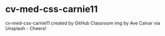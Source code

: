 # cv-med-css-carnie11
cv-med-css-carnie11 created by GitHub Classroom
img by Ave Calvar via Unsplash - Cheers!